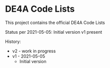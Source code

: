 # DE4A Code Lists

This project contains the official DE4A Code Lists

Status per 2021-05-05: Initial version v1 present

History:

* v2 - work in progress
* v1 - 2021-05-05
    * Initial version
    